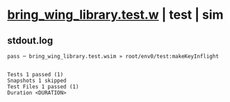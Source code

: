 # [bring_wing_library.test.w](../../../../../examples/tests/valid/bring_wing_library.test.w) | test | sim

## stdout.log
```log
pass ─ bring_wing_library.test.wsim » root/env0/test:makeKeyInflight
 
 
Tests 1 passed (1)
Snapshots 1 skipped
Test Files 1 passed (1)
Duration <DURATION>
```

